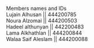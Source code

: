 Members names and IDs <br>
Lujain Alhusan || 444200785 <br>
Noura Alzomai || 444200503 <br>
Hadeel althunyan || 442200483 <br>
Lama Alkhathlan || 444200844 <br>
Walaa Saif Aleslam || 444200088<br> 
 
